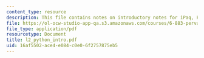 ```yaml
---
content_type: resource
description: This file contains notes on introductory notes for iPaq, Python and Connectivity.
file: https://ol-ocw-studio-app-qa.s3.amazonaws.com/courses/6-883-pervasive-human-centric-computing-sma-5508-spring-2006/16af5502ace4e084c0e06f2757875eb5_l2_python_intro.pdf
file_type: application/pdf
resourcetype: Document
title: l2_python_intro.pdf
uid: 16af5502-ace4-e084-c0e0-6f2757875eb5
---
```

